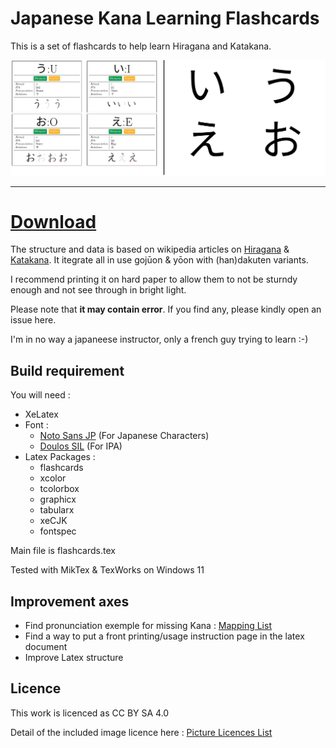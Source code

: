 # Japanese Kana Learning Flashcards

This is a set of flashcards to help learn Hiragana and Katakana.

![Exemple of cards](Extract.png)

-----
# [Download](https://github.com/remygrandin/JFlashCards/raw/main/flashcards.pdf)

The structure and data is based on wikipedia articles on [Hiragana](https://en.wikipedia.org/wiki/Hiragana) & [Katakana](https://en.wikipedia.org/wiki/Katakana). It itegrate all in use gojūon & yōon with (han)dakuten variants.

I recommend printing it on hard paper to allow them to not be sturndy enough and not see through in bright light.

Please note that **it may contain error**. If you find any, please kindly open an issue here.

I'm in no way a japaneese instructor, only a french guy trying to learn :-)

## Build requirement

You will need :
 - XeLatex
 - Font :
   - [Noto Sans JP](https://fonts.google.com/noto/specimen/Noto+Sans+JP) (For Japanese Characters)
   - [Doulos SIL](https://software.sil.org/doulos/) (For IPA)
 - Latex Packages :
   - flashcards
   - xcolor
   - tcolorbox
   - graphicx
   - tabularx
   - xeCJK
   - fontspec

Main file is flashcards.tex

Tested with MikTex & TexWorks on Windows 11

## Improvement axes
 - Find pronunciation exemple for missing Kana : [Mapping List](Exemples.md)
 - Find a way to put a front printing/usage instruction page in the latex document
 - Improve Latex structure

## Licence
This work is licenced as CC BY SA 4.0

Detail of the included image licence here : [Picture Licences List](PicturesLicences.md)